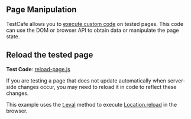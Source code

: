 ## Page Manipulation

TestCafe allows you to [execute custom code](https://devexpress.github.io/testcafe/documentation/test-api/obtaining-data-from-the-client/) on tested pages. This code can use the DOM or browser API to obtain data or manipulate the page state.

## Reload the tested page

**Test Code**: [reload-page.js](reload-page.js)

If you are testing a page that does not update automatically when server-side changes occur, you may need to reload it in code to reflect these changes.

This example uses the [t.eval](https://devexpress.github.io/testcafe/documentation/test-api/obtaining-data-from-the-client/#one-time-client-code-execution) method to execute [Location.reload](https://developer.mozilla.org/en-US/docs/Web/API/Location/reload) in the browser.
